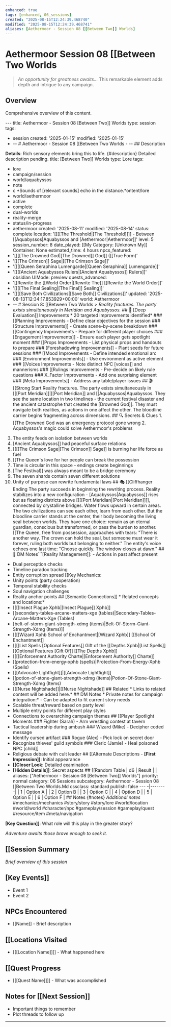 ```yaml
---
enhanced: true
tags: [enhanced, 06_sessions]
created: "2025-08-15T12:24:39.468740"
modified: "2025-08-15T12:24:39.468741"
aliases: [Aethermoor - Session 08 [[Between Two]] Worlds]
---
```


# Aethermoor   Session 08 [[Between Two Worlds

> *An opportunity for greatness awaits...* This remarkable element adds depth and intrigue to any campaign.

## Overview

Comprehensive overview of this content.

--- title: Aethermoor - Session 08 [Between Two]] Worlds
type: session
tags:
- session created: '2025-01-15'
modified: '2025-01-15'
- -- # Aethermoor - Session 08 [[Between Two Worlds - -- ## Description

**Details**: Rich sensory elements bring this to life. {#description} Detailed description pending.
title: [Between Two]] Worlds
type: Lore
tags:
- lore
- campaign/session
- world/aquabyssos
- note
- c
*Sounds of [relevant sounds] echo in the distance.*ontent/lore
- world/aethermoor
- active
- complete
- dual-worlds
- reality-merge
- status/in-progress
- aethermoor created: '2025-08-11'
modified: '2025-08-14'
status: complete
location: '[[[[The Threshold|[The Threshold]]]] - Between [[Aquabyssos|Aquabyssos and [Aethermoor|Aethermoor]]'
level: 5
session_number: 8
date_played: [[My Category: [Unknown My]] Container: None
estimated_time: 4 hours
npcs_featured:
- '[[[[The Drowned God|[The Drowned]] God]] ([[True Form)'
- '[[[The Crimson]] Sage|[[The Crimson Sage]]'
- '[[[[Queen Seraphina Lumengarde|[Queen Seraphina]] Lumengarde]]'
- '[[[[Ancient Aquabyssos Rulers|[Ancient Aquabyssos]] Rulers]]' obsidian UIMode: preview
quests_advanced:
- '[[Rewrite the [[World Order|[Rewrite The]] [[Rewrite the World Order]]'
- '[[[[The Final Sealing|[The Final]] Sealing]]'
- '[[[[Save Both Civilizations|[Save Both]] Civilizations]]' updated: '2025-08-13T12:34:17.853929+00:00'
world: Aethermoor
- -- # Session 8: [[Between Two Worlds > *Reality fractures. The party exists simultaneously in Meridian and Aquabyssos.* ## 🔧 [Deep Evaluation]] Improvements * 20 targeted improvements identified* ### [[Planning Improvements - Define clear objectives for the session ### [Structure Improvements]] - Create scene-by-scene breakdown ### [[Contingency Improvements - Prepare for different player choices ### [Engagement Improvements]] - Ensure each player gets spotlight moment ### [[Props Improvements - List physical props and handouts to prepare ### [Foreshadowing Improvements]] - Plant seeds for future sessions ### [[Mood Improvements - Define intended emotional arc ### [Environment Improvements]] - Use environment as active element ### [[Voices Improvements - Note distinct NPC [voices]] and mannerisms ### [[Rulings Improvements - Pre-decide on likely rule questions ### X_Factor Improvements - Add one surprising element ### [Meta Improvements]] - Address any table/player issues ## 🎬 [[Strong Start Reality fractures. The party exists simultaneously in [[[Port Meridian]]|[[Port Meridian]] and [[Aquabyssos|Aquabyssos. They see the same location in two timelines - the current festival disaster and the ancient catastrophe that created the [Drowned God]]. They must navigate both realities, as actions in one affect the other. The bloodline carrier begins fragmenting across dimensions. ## 🔍 Secrets & Clues 1. [[The Drowned God was an emergency protocol gone wrong 2. Aquabyssos's magic could solve Aethermoor's problems
3. The entity feeds on isolation between worlds
4. [Ancient Aquabyssos]] had peaceful surface relations
5. [[[[The Crimson Sage|[The Crimson]] Sage]] is burning her life force as fuel
6. [[The Queen's love for her people can break the possession
7. Time is circular in this space - endings create beginnings
8. [The Festival]] was always meant to be a bridge ceremony
9. The seven shards contain seven different solutions
10. Unity of purpose can rewrite fundamental laws ## 🎭 [[Cliffhanger Ending The party succeeds in beginning the rewriting process. Reality stabilizes into a new configuration - [Aquabyssos|Aquabyssos]] rises but as floating districts above [[[[Port Meridian|[Port Meridian]]]], connected by crystalline bridges. Water flows upward in certain areas. The two civilizations can see each other, learn from each other. But the bloodline carrier stands at the center, their body becoming the living seal between worlds. They have one choice: remain as an eternal guardian, conscious but transformed, or pass the burden to another. [[The Queen, free from possession, approaches with tears: "There is another way. The crown can hold the seal, but someone must wear it forever, ruling both worlds but belonging to neither." The entity's voice echoes one last time: "Choose quickly. The window closes at dawn." ## 📝 DM Notes```[Reality Management]]: - Actions in past affect present
- Dual perception checks
- Timeline paradox tracking
- Entity corruption spread [[Key Mechanics:
- Unity points (party cooperation)
- Temporal stability checks
- Soul navigation challenges
- Reality anchor points ## [Semantic Connections]] * Related concepts and locations:*
- [[[[Insect Plague Xphb|[Insect Plague]] Xphb]]
- [[secondary-tables-arcane-matters-xge (tables)|Secondary-Tables-Arcane-Matters-Xge (Tables)
- [belt-of-storm-giant-strength-xdmg (items)|Belt-Of-Storm-Giant-Strength-Xdmg (Items)]]
- [[[[Wizard Xphb School of Enchantment|[Wizard Xphb]] [[School Of Enchantment]]
- [[[[List Spells [Optional Features]] Gift of the [[Depths Xphb|[List Spells]] [[Optional Features [Gift Of]] [[The Depths Xphb]]
- [[[[Enforcement Authority Charte|[Enforcement Authority]] Charte]]
- [[protection-from-energy-xphb (spells)|Protection-From-Energy-Xphb (Spells)
- [[[Advocate Lightfight]]|[[Advocate Lightfight]]
- [[potion-of-stone-giant-strength-xdmg (items)|Potion-Of-Stone-Giant-Strength-Xdmg (Items)
- [[[Nurse Nightshade]]|[[Nurse Nightshade]] ## Related * Links to related content will be added here.* ## DM Notes * Private notes for campaign integration:* - Can be adapted to fit current story needs
- Scalable threat/reward based on party level
- Multiple entry points for different play styles
- Connections to overarching campaign themes ## [[Player Spotlight Moments ### Fighter (Sarah) - Arm wrestling contest at tavern
- Tactical leadership during ambush ### Wizard (Mike) - Decipher coded message
- Identify cursed artifact ### Rogue (Alex) - Pick lock on secret door
- Recognize thieves' guild symbols ### Cleric (Jamie) - Heal poisoned NPC [child]]
- Religious debate with cult leader ## [[Alternate Descriptions - **[First Impression]]**: Initial appearance
- **[[Closer Look**: Detailed examination
- **[Hidden Details]]**: Secret aspects ## [[Random Table | d6 | Result |
| aliases: ["Aethermoor - Session 08 [Between Two]] Worlds"]
priority: normal
category: 06 Sessions
subcategory: Aethermoor - Session 08 [[Between Two Worlds.Md
cssclass: standard
publish: false --- -|--------|
| 1 | Option A |
| 2 | Option B |
| 3 | Option C |
| 4 | Option D |
| 5 | Option E |
| 6 | Option F | ## Notes {#notes} *Additional notes* #mechanics/mechanics
#story/story
#story/lore
#world/location
#world/world
#character/npc
#gameplay/session
#gameplay/quest
#resource/item
#meta/navigation

**[Key Question]]**: What role will this play in the greater story?

*Adventure awaits those brave enough to seek it.*
## [[Session Summary
*Brief overview of this session*

## [Key Events]]
- Event 1
- Event 2

## NPCs Encountered
- [[Name]] - Brief description

## [[Locations Visited
- [[[Location Name]]]] - What happened here

## [[Quest Progress
- [[[Quest Name]]]] - What was accomplished

## Notes for [[Next Session]]
- Important things to remember
- Plot threads to follow up

---
